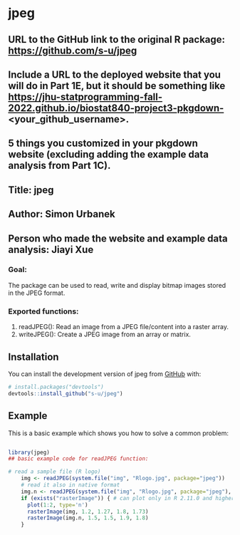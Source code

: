 
# jpeg

<!-- badges: start -->
<!-- badges: end -->


## URL to the GitHub link to the original R package: https://github.com/s-u/jpeg

## Include a URL to the deployed website that you will do in Part 1E, but it should be something like https://jhu-statprogramming-fall-2022.github.io/biostat840-project3-pkgdown-<your_github_username>.

## 5 things you customized in your pkgdown website (excluding adding the example data analysis from Part 1C).


## Title: jpeg

## Author: Simon Urbanek

## Person who made the website and example data analysis: Jiayi Xue

### Goal:

The package can be used to read, write and display bitmap images stored in the JPEG format. 

### Exported functions:
1. readJPEG(): Read an image from a JPEG file/content into a raster array.
2. writeJPEG(): Create a JPEG image from an array or matrix.

## Installation

You can install the development version of jpeg from [GitHub](https://github.com/) with:

``` r
# install.packages("devtools")
devtools::install_github("s-u/jpeg")
```

## Example

This is a basic example which shows you how to solve a common problem:

``` r

library(jpeg)
## basic example code for readJPEG function:

# read a sample file (R logo)
    img <- readJPEG(system.file("img", "Rlogo.jpg", package="jpeg"))
    # read it also in native format
    img.n <- readJPEG(system.file("img", "Rlogo.jpg", package="jpeg"), TRUE)
    if (exists("rasterImage")) { # can plot only in R 2.11.0 and higher
      plot(1:2, type='n')
      rasterImage(img, 1.2, 1.27, 1.8, 1.73)
      rasterImage(img.n, 1.5, 1.5, 1.9, 1.8)
    }
    

```

